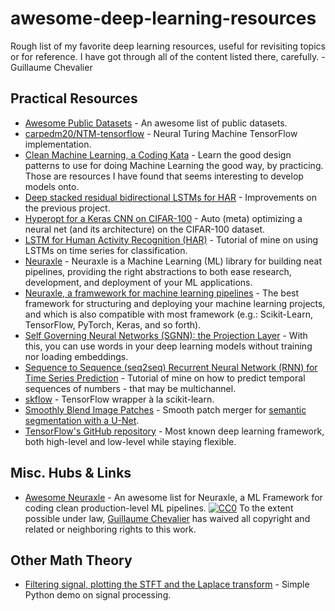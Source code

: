 # awesome-deep-learning-resources

Rough list of my favorite deep learning resources, useful for revisiting topics or for reference. I have got through all of the content listed there, carefully. - Guillaume Chevalier

## Practical Resources

- [Awesome Public Datasets](https://github.com/caesar0301/awesome-public-datasets) - An awesome list of public datasets.
- [carpedm20/NTM-tensorflow](https://github.com/carpedm20/NTM-tensorflow) - Neural Turing Machine TensorFlow implementation.
- [Clean Machine Learning, a Coding Kata](https://github.com/Neuraxio/Kata-Clean-Machine-Learning-From-Dirty-Code) - Learn the good design patterns to use for doing Machine Learning the good way, by practicing. <a name="some-datasets" /> Those are resources I have found that seems interesting to develop models onto.
- [Deep stacked residual bidirectional LSTMs for HAR](https://github.com/guillaume-chevalier/HAR-stacked-residual-bidir-LSTMs) - Improvements on the previous project.
- [Hyperopt for a Keras CNN on CIFAR-100](https://github.com/guillaume-chevalier/Hyperopt-Keras-CNN-CIFAR-100) - Auto (meta) optimizing a neural net (and its architecture) on the CIFAR-100 dataset.
- [LSTM for Human Activity Recognition (HAR)](https://github.com/guillaume-chevalier/LSTM-Human-Activity-Recognition) - Tutorial of mine on using LSTMs on time series for classification.
- [Neuraxle](https://github.com/Neuraxio/Neuraxle) - Neuraxle is a Machine Learning (ML) library for building neat pipelines, providing the right abstractions to both ease research, development, and deployment of your ML applications.
- [Neuraxle, a framwework for machine learning pipelines](https://github.com/Neuraxio/Neuraxle) - The best framework for structuring and deploying your machine learning projects, and which is also compatible with most framework (e.g.: Scikit-Learn, TensorFlow, PyTorch, Keras, and so forth).
- [Self Governing Neural Networks (SGNN): the Projection Layer](https://github.com/guillaume-chevalier/SGNN-Self-Governing-Neural-Networks-Projection-Layer) - With this, you can use words in your deep learning models without training nor loading embeddings.
- [Sequence to Sequence (seq2seq) Recurrent Neural Network (RNN) for Time Series Prediction](https://github.com/guillaume-chevalier/seq2seq-signal-prediction) - Tutorial of mine on how to predict temporal sequences of numbers - that may be multichannel.
- [skflow](https://github.com/tensorflow/skflow) - TensorFlow wrapper à la scikit-learn.
- [Smoothly Blend Image Patches](https://github.com/guillaume-chevalier/Smoothly-Blend-Image-Patches) - Smooth patch merger for [semantic segmentation with a U-Net](https://vooban.com/en/tips-articles-geek-stuff/satellite-image-segmentation-workflow-with-u-net/).
- [TensorFlow's GitHub repository](https://github.com/tensorflow/tensorflow) - Most known deep learning framework, both high-level and low-level while staying flexible.

## Misc. Hubs & Links

- [Awesome Neuraxle](https://github.com/Neuraxio/Awesome-Neuraxle) - An awesome list for Neuraxle, a ML Framework for coding clean production-level ML pipelines. <a name="license" /> [![CC0](http://mirrors.creativecommons.org/presskit/buttons/88x31/svg/cc-zero.svg)](https://creativecommons.org/publicdomain/zero/1.0/) To the extent possible under law, [Guillaume Chevalier](https://github.com/guillaume-chevalier) has waived all copyright and related or neighboring rights to this work.

## Other Math Theory

- [Filtering signal, plotting the STFT and the Laplace transform](https://github.com/guillaume-chevalier/filtering-stft-and-laplace-transform) - Simple Python demo on signal processing. <a name="papers" />
